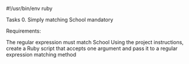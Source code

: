#!/usr/bin/env ruby

Tasks
0. Simply matching School
mandatory


Requirements:

The regular expression must match School
Using the project instructions, create a Ruby script that accepts one argument and pass it to a regular expression matching method
